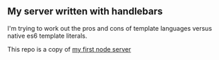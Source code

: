 ## My server written with handlebars

I'm trying to work out the pros and cons of template languages versus native es6 template literals. 

This repo is a copy of [my first node server](https://github.com/bushblade/Simple-vanilla-JS-Node-server)

